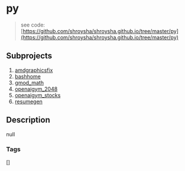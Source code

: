 # py
> see code: [https://github.com/shroysha/shroysha.github.io/tree/master/py](https://github.com/shroysha/shroysha.github.io/tree/master/py)

## Subprojects 
1. [amdgraphicsfix](amdgraphicsfix)
1. [bashhome](bashhome)
1. [gmod_math](gmod_math)
1. [openaigym_2048](openaigym_2048)
1. [openaigym_stocks](openaigym_stocks)
1. [resumegen](resumegen)

## Description
null

### Tags
[]
